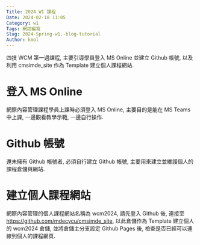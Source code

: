 ```yaml
---
Title: 2024 W1 課程
Date: 2024-02-18 11:05
Category: w1
Tags: 網誌編寫
Slug: 2024-Spring-w1.-blog-tutorial
Author: kmol
---
```


四技 WCM 第一週課程, 主要引導學員登入 MS Online 並建立 Github 帳號, 以及利用 cmsimde_site 作為 Template 建立個人課程網站.

<!-- PELICAN_END_SUMMARY -->

# 登入 MS Online
網際內容管理課程學員上課時必須登入 MS Online, 主要目的是能在 MS Teams 中上課, 一邊觀看教學示範, 一邊自行操作.

# Github 帳號
還未擁有 Github 帳號者, 必須自行建立 Github 帳號, 主要用來建立並維護個人的課程倉儲與網站.

# 建立個人課程網站
網際內容管理的個人課程網站名稱為 wcm2024, 請先登入 Github 後, 連接至 https://github.com/mdecycu/cmsimde_site, 以此倉儲作為 Template 建立個人的 wcm2024 倉儲, 並將倉儲主分支設定 Github Pages 後, 檢查是否已經可以連線到個人的課程網頁.